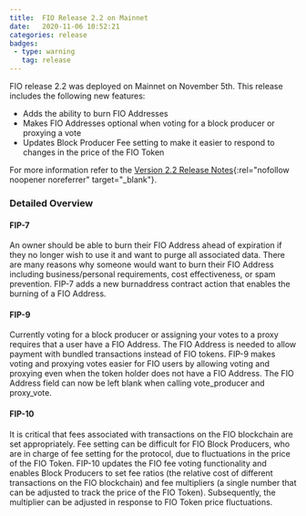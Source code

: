 ```yaml
---
title:  FIO Release 2.2 on Mainnet
date:   2020-11-06 10:52:21
categories: release
badges:
 - type: warning
   tag: release
---
```


FIO release 2.2 was deployed on Mainnet on November 5th. This release includes the following new features:

* Adds the ability to burn FIO Addresses
* Makes FIO Addresses optional when voting for a block producer or proxying a vote
* Updates Block Producer Fee setting to make it easier to respond to changes in the price of the FIO Token

<!--more-->

For more information refer to the [Version 2.2 Release Notes](https://github.com/fioprotocol/fio.contracts/releases/tag/v2.2.2){:rel="nofollow noopener noreferrer" target="_blank"}.

### Detailed Overview

#### FIP-7

An owner should be able to burn their FIO Address ahead of expiration if they no longer wish to use it and want to purge all associated data. There are many reasons why someone would want to burn their FIO Address including business/personal requirements, cost effectiveness, or spam prevention. FIP-7 adds a new burnaddress contract action that enables the burning of a FIO Address.

#### FIP-9

Currently voting for a block producer or assigning your votes to a proxy requires that a user have a FIO Address. The FIO Address is needed to allow payment with bundled transactions instead of FIO tokens. FIP-9 makes voting and proxying votes easier for FIO users by allowing voting and proxying even when the token holder does not have a FIO Address. The FIO Address field can now be left blank when calling vote_producer and proxy_vote.

#### FIP-10

It is critical that fees associated with transactions on the FIO blockchain are set appropriately. Fee setting can be difficult for FIO Block Producers, who are in charge of fee setting for the protocol, due to fluctuations in the price of the FIO Token. FIP-10 updates the FIO fee voting functionality and enables Block Producers to set fee ratios (the relative cost of different transactions on the FIO blockchain) and fee multipliers (a single number that can be adjusted to track the price of the FIO Token). Subsequently, the multiplier can be adjusted in response to FIO Token price fluctuations.

